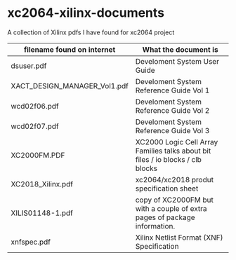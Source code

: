# xc2064-xilinx-documents
A collection of Xilinx pdfs I have found for xc2064 project

| filename found on internet   | What the document is |
|------------------------------|------------------------------------------------------------------------------|
| dsuser.pdf                   | Develoment System User Guide |
| XACT_DESIGN_MANAGER_Vol1.pdf | Develoment System Reference Guide Vol 1 |
| wcd02f06.pdf                 | Develoment System Reference Guide Vol 2 |
| wcd02f07.pdf                 | Develoment System Reference Guide Vol 3 |
| XC2000FM.PDF                 | XC2000 Logic Cell Array Families  talks about bit files / io blocks / clb blocks |
| XC2018_Xilinx.pdf            | xc2064/xc2018 produt specification sheet |
| XILIS01148-1.pdf             | copy of XC2000FM but with a couple of extra pages of package information.  |
| xnfspec.pdf                  | Xilinx Netlist Format (XNF) Specification |
